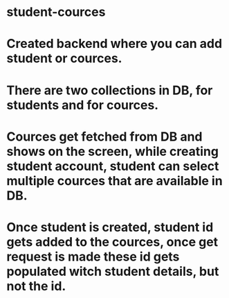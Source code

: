 # student-cources
# <p>Created backend where you can add student or cources.
# There are two collections in DB, for students and for cources.
# Cources get fetched from DB and shows on the screen, while creating student account, student can select multiple cources that are available in DB.
# Once student is created, student id gets added to the cources, once get request is made these id gets populated witch student details, but not the id.</P>
